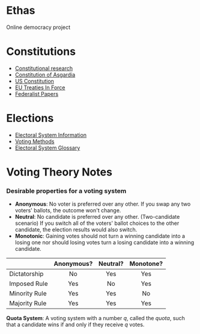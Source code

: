 # Ethas
Online democracy project

# Constitutions
- [Constitutional research](https://www.constituteproject.org)
- [Constitution of Asgardia](https://asgardia.space/en/page/constitution)
- [US Constitution](https://constitutionus.com/)
- [EU Treaties In Force](https://eur-lex.europa.eu/collection/eu-law/treaties/treaties-force.html)
- [Federalist Papers](https://www.congress.gov/resources/display/content/The+Federalist+Papers)

# Elections
- [Electoral System Information](http://aceproject.org/)
- [Voting Methods](https://plato.stanford.edu/entries/voting-methods/)
- [Electoral System Glossary](https://www.electionscience.org/learn/electoral-system-glossary/)

# Voting Theory Notes

### Desirable properties for a voting system
- **Anonymous**: No voter is preferred over any other. If you swap any two voters' ballots, the outcome won't change.
- **Neutral**: No candidate is preferred over any other. (Two-candidate scenario) If you switch all of the voters' ballot choices to the other candidate, the election results would also switch.
- **Monotonic**: Gaining votes should not turn a winning candidate into a losing one nor should losing votes turn a losing candidate into a winning candidate.

|               | Anonymous? | Neutral? | Monotone? |
|:---           | :---:      | :---:    | :---:     |
| Dictatorship  | No         | Yes      | Yes       |
| Imposed Rule  | Yes        | No       | Yes       |
| Minority Rule | Yes        | Yes      | No        |
| Majority Rule |   Yes      | Yes      | Yes       |

**Quota System**: A voting system with a number *q*, called the *quota*, such that a candidate wins if and only if they receive *q* votes.
